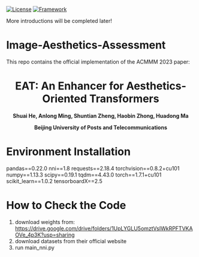 [![License](https://img.shields.io/badge/License-Apache%202.0-blue.svg)](https://opensource.org/licenses/Apache-2.0)
[![Framework](https://img.shields.io/badge/PyTorch-%23EE4C2C.svg?&logo=PyTorch&logoColor=white)](https://pytorch.org/)

More introductions will be completed later!

# Image-Aesthetics-Assessment
This repo contains the official implementation of the ACMMM 2023 paper:

<div align="center">
<h1>
<b>
EAT: An Enhancer for Aesthetics-Oriented Transformers
</b>
</h1>
<h4>
<b>
Shuai He, Anlong Ming, Shuntian Zheng, Haobin Zhong, Huadong Ma
    
Beijing University of Posts and Telecommunications
</b>
</h4>
</div>


# Environment Installation
pandas==0.22.0
nni==1.8
requests==2.18.4
torchvision==0.8.2+cu101
numpy==1.13.3
scipy==0.19.1
tqdm==4.43.0
torch==1.7.1+cu101
scikit_learn==1.0.2
tensorboardX==2.5


# How to Check the Code
1. download weights from: https://drive.google.com/drive/folders/1UpLYGLU5omztVsIWkRPFTVKAOVe_4p3K?usp=sharing
2. download datasets from their official website
2. run main_nni.py
